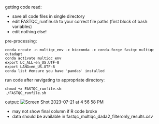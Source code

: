 getting code read: 
* save all code files in single directory
* edit FASTQC_runfile.sh to your correct file paths (first block of bash variables)
* edit nothing else!

pre-processing:

```
conda create -n multiqc_env -c bioconda -c conda-forge fastqc multiqc cutadapt
conda activate multiqc_env
export LC_ALL-en_US.UTF-8
export LANG=en_US.UTF-8
conda list #ensure you have 'pandas' installed
```

run code after navigating to appropriate directory: 

```
chmod +x FASTQC_runfile.sh
./FASTQC_runfile.sh
```

output: 
![Screen Shot 2023-07-21 at 4 56 58 PM](https://github.com/kylielanglois/SCCWRP/assets/31413115/4080f4d3-b246-4a9f-97c7-79a7b7b7393c)
* may not show final column if R code broke
* data should be available in fastqc_multiqc_dada2_filteronly_results.csv

